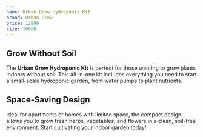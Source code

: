 ```yaml
--- 
name: Urban Grow Hydroponic Kit
brand: Urban Grow
price: 12999
size: 10000
---
```


## Grow Without Soil  
The **Urban Grow Hydroponic Kit** is perfect for those wanting to grow plants indoors without soil. This all-in-one kit includes everything you need to start a small-scale hydroponic garden, from water pumps to plant nutrients.

## Space-Saving Design  
Ideal for apartments or homes with limited space, the compact design allows you to grow fresh herbs, vegetables, and flowers in a clean, soil-free environment. Start cultivating your indoor garden today!

